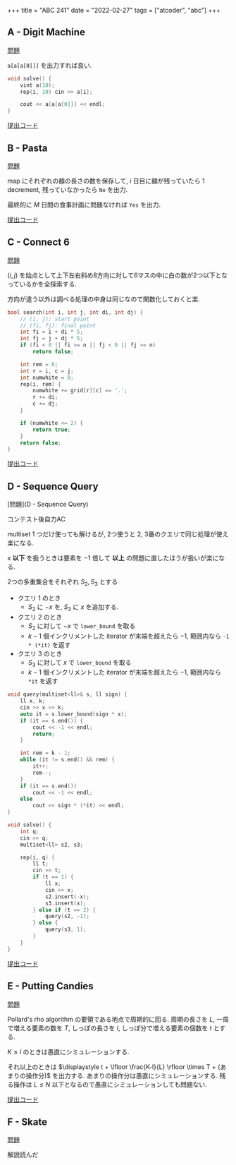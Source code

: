 +++
title = "ABC 241"
date = "2022-02-27"
tags = ["atcoder", "abc"]
+++

## A - Digit Machine

[問題](https://atcoder.jp/contests/abc241/tasks/abc241_a)

`a[a[a[0]]]` を出力すれば良い.

```cpp
void solve() {
    vint a(10);
    rep(i, 10) cin >> a[i];

    cout << a[a[a[0]]] << endl;
}
```

[提出コード](https://atcoder.jp/contests/abc241/submissions/29661027)

## B - Pasta

[問題](https://atcoder.jp/contests/abc241/tasks/abc241_b)

map にそれぞれの麺の長さの数を保存して, $i$ 日目に麺が残っていたら 1 decrement,
残っていなかったら `No` を出力.

最終的に $M$ 日間の食事計画に問題なければ `Yes` を出力.

[提出コード](https://atcoder.jp/contests/abc241/submissions/29665073)

## C - Connect 6

[問題](https://atcoder.jp/contests/abc241/tasks/abc241_c)

$(i, j)$ を始点として上下左右斜め8方向に対して6マスの中に白の数が2つ以下となっているかを全探索する.

方向が違う以外は調べる処理の中身は同じなので関数化しておくと楽.

```cpp
bool search(int i, int j, int di, int dj) {
    // (i, j): start point
    // (fi, fj): final point
    int fi = i + di * 5;
    int fj = j + dj * 5;
    if (fi < 0 || fi >= n || fj < 0 || fj >= n)
        return false;

    int rem = 6;
    int r = i, c = j;
    int numwhite = 0;
    rep(i, rem) {
        numwhite += grid[r][c] == '.';
        r += di;
        c += dj;
    }

    if (numwhite <= 2) {
        return true;
    }
    return false;
}
```

[提出コード](https://atcoder.jp/contests/abc241/submissions/29716734)

## D - Sequence Query

[問題](D - Sequence Query)

コンテスト後自力AC

multiset 1 つだけ使っても解けるが, 2つ使うと 2, 3番のクエリで同じ処理が使え楽になる.

$x$ **以下** を扱うときは要素を $-1$ 倍して **以上** の問題に直したほうが扱いが楽になる.

2つの多重集合をそれぞれ $S_2, S_3$ とする

- クエリ 1 のとき
  - $S_2$ に $-x$ を, $S_3$ に $x$ を追加する.
- クエリ 2 のとき
  - $S_2$ に対して $-x$ で `lower_bound` を取る
  - $k-1$ 個インクリメントした iterator が末端を超えたら $-1$, 範囲内なら `-1 * (*it)` を返す
- クエリ 3 のとき
  - $S_3$ に対して $x$ で `lower_bound` を取る
  - $k-1$ 個インクリメントした iterator が末端を超えたら $-1$, 範囲内なら `*it` を返す

```cpp
void query(multiset<ll>& s, ll sign) {
    ll x, k;
    cin >> x >> k;
    auto it = s.lower_bound(sign * x);
    if (it == s.end()) {
        cout << -1 << endl;
        return;
    }

    int rem = k - 1;
    while (it != s.end() && rem) {
        it++;
        rem--;
    }
    if (it == s.end())
        cout << -1 << endl;
    else
        cout << sign * (*it) << endl;
}

void solve() {
    int q;
    cin >> q;
    multiset<ll> s2, s3;

    rep(i, q) {
        ll t;
        cin >> t;
        if (t == 1) {
            ll x;
            cin >> x;
            s2.insert(-x);
            s3.insert(x);
        } else if (t == 2) {
            query(s2, -1);
        } else {
            query(s3, 1);
        }
    }
}
```

[提出コード](https://atcoder.jp/contests/abc241/submissions/29716164)

## E - Putting Candies

[問題](https://atcoder.jp/contests/abc241/tasks/abc241_e)

Pollard's rho algorithm の要領である地点で周期的に回る.
周期の長さを $L$, 一周で増える要素の数を $T$, しっぽの長さを $l$, しっぽ分で増える要素の個数を $t$ とする.

$K \leq l$ のときは愚直にシミュレーションする.

それ以上のときは $\displaystyle t + \lfloor \frac{K-l}{L} \rfloor \times T + (あまりの操作分)$ を出力する.
あまりの操作分は愚直にシミュレーションする.
残る操作は $L \leq N$ 以下となるので愚直にシミュレーションしても問題ない.

[提出コード](https://atcoder.jp/contests/abc241/submissions/29700070)

## F - Skate

[問題](https://atcoder.jp/contests/abc241/tasks/abc241_f)

解説読んだ
